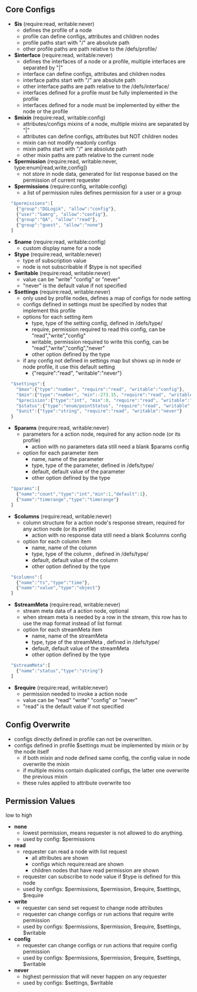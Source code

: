 ## Core Configs
 - **$is** (require:read, writable:never)
   - defines the profile of a node
   - profile can define configs, attributes and children nodes
   - profile paths start with "/" are absolute path
   - other profile paths are path relative to the /defs/profile/
 - **$interface** (require:read, writable:never)
   - defines the interfaces of a node or a profile, multiple interfaces are separated by "|"
   - interface can define configs, attributes and children nodes
   - interface paths start with "/" are absolute path
   - other interface paths are path relative to the /defs/interface/
   - interfaces defined for a profile must be fully implemented in the profile
   - interfaces defined for a node must be implemented by either the node or the profile
 - **$mixin** (require:read, writable:config)
   - attributes/configs mixins of a node, multiple mixins are separated by "|"
   - attributes can define configs, attributes but NOT children nodes
   - mixin can not modify readonly configs
   - mixin paths start with "/" are absolute path
   - other mixin paths are path relative to the current node
 - **$permission** (require:read, writable:never, type:enum[read,write,config])
   - not store in node data, generated for list response based on the permission of current requester
 - **$permissions** (require:config, writable:config)
   - a list of permission rules defines permission for a user or a group
```javascript
  "$permissions":[
    {"group":"DGLogik", "allow":"config"},
    {"user":"Samrg", "allow":"config"},
    {"group":"QA", "allow":"read"},
    {"group":"guest", "allow":"none"}
  ]
```
 - **$name** (require:read, writable:config)
   - custom display name for a node
 - **$type** (require:read, writable:never)
   - type of subscription value
   - node is not subscribable if $type is not specified
 - **$writable** (require:read, writable:never)
   - value can be "write" "config" or "never"
   - "never" is the default value if not specified
 - **$settings** (require:read, writable:never)
   - only used by profile nodes, defines a map of configs for node setting
   - configs defined in settings must be specified by nodes that implement this profile
   - options for each setting item
     - type, type of the setting config, defined in /defs/type/
     - require, permission required to read this config, can be "read","write","config"
     - writable, permission required to write this config, can be "read","write","config","never"
     - other option defined by the type
   - if any config not defined in settings map but shows up in node or node profile, it use this default setting
     - {"require":"read", "writable":"never"}
```javascript
  "$settings":{
    "$max":{"type":"number", "require":"read", "writable":"config"},
    "$min":{"type":"number", "min":-273.15, "require":"read", "writable":"config"},
    "$precision":{"type":"int", "min":0, "require":"read", "writable":"never"},
    "$status":{"type":"enum/pointStatus", "require":"read", "writable":"never"},
    "$unit":{"type":"string", "require":"read", "writable":"never"}
  }
```
 - **$params** (require:read, writable:never)
   - parameters for a action node, required for any action node (or its profile)
     - action with no parameters data still need a blank $params config
   - option for each parameter item
     - name, name of the parameter
     - type, type of the parameter, defined in /defs/type/
     - default, default value of the parameter
     - other option defined by the type
```javascript
  "$params":[
    {"name":"count","type":"int","min":1,"default":1},
    {"name":"timerange","type":"timerange"}
  ]
```
 - **$columns** (require:read, writable:never)
   - column structure for a action node's response stream, required for any action node (or its profile)
     - action with no response data still need a blank $columns config
   - option for each column item
     - name, name of the column 
     - type, type of the column , defined in /defs/type/
     - default, default value of the column
     - other option defined by the type
```javascript
  "$columns":[
    {"name":"ts","type":"time"},
    {"name":"value","type":"object"}
  ]
```
 - **$streamMeta** (require:read, writable:never)
   - stream meta data of a action node, optional
   - when stream meta is needed by a row in the stream, this row has to use the map format instead of list format
   - option for each streamMeta item
     - name, name of the streamMeta 
     - type, type of the streamMeta , defined in /defs/type/
     - default, default value of the streamMeta 
     - other option defined by the type
```javascript
  "$streamMeta":[
    {"name":"status","type":"string"}
  ]
```
 - **$require** (require:read, writable:never)
    - permission needed to invoke a action node
    - value can be "read" "write" "config" or "never"
    - "read" is the default value if not specified

## Config Overwrite
 - configs directly defined in profile can not be overwritten.
 - configs defined in profile $settings must be implemented by mixin or by the node itself
   - if both mixin and node defined same config, the config value in node overwrite the mixin
   - if multiple mixins contain duplicated configs, the latter one overwrite the previous mixin
   - these rules applied to attribute overwrite too

## Permission Values
low to high
 - **none**
   - lowest permission, means requester is not allowed to do anything.
   - used by config: $permissions
 - **read**
   - requester can read a node with list request
     - all attributes are shown
     - configs which require:read are shown
     - children nodes that have read permission are shown
   - requester can subscribe to node value if $type is defined for this node
   - used by configs: $permissions, $permission, $require, $settings, $require
 - **write**
   - requester can send set request to change node attributes
   - requester can change configs or run actions that require write permission
   - used by configs: $permissions, $permission, $require, $settings, $writable
 - **config**
   - requester can change configs or run actions that require config permission
   - used by configs: $permissions, $permission, $require, $settings, $writable
 - **never**
   - highest permission that will never happen on any requester
   - used by configs: $settings, $writable
